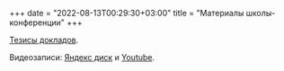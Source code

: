 +++
date = "2022-08-13T00:29:30+03:00"
title = "Материалы школы-конференции"
+++

[Тезисы докладов](../11th_school_abstracts.pdf).

Видеозаписи: [Яндекс диск](https://disk.yandex.ru/d/Maggo9ysyivdcw) и [Youtube](https://www.youtube.com/playlist?list=PLyJVr9ilDRzLQOmUbFAR6u1S2ZnEaDNWg).



